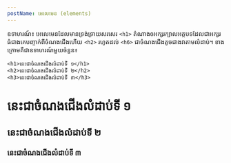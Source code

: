 ```yaml
---
postName: អេលេមេន (elements)
---
```


ឧទាហរណ៍៖ អេលេមេនដែលមានទ្រង់ទ្រាយសរសេរ `<h1>` តំណាងឲអក្សរក្បាលអត្ថបទដែលជាអក្សរធំជាងគេបញ្ចាក់ពីចំណងជើងហើយ `<h2>` រហូតដល់ `<h6>` ជាចំណងជើងតូចជាងវាតាមលំដាប់។
ខាងក្រោមគឺជាឧទាហរណ៍មួយចំនួន៖

```
<h1>នេះជាចំណងជើងលំដាប់ទី ១</h1>
<h2>នេះជាចំណងជើងលំដាប់ទី ២</h2>
<h3>នេះជាចំណងជើងលំដាប់ទី ៣</h3>
```
# នេះជាចំណងជើងលំដាប់ទី ១
## នេះជាចំណងជើងលំដាប់ទី ២
### នេះជាចំណងជើងលំដាប់ទី ៣